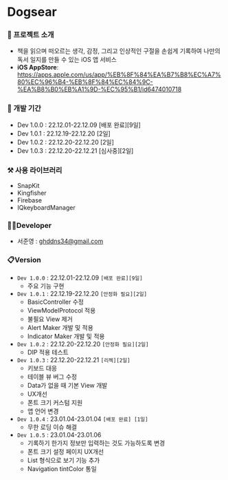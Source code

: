 # Dogsear
### 🏁 프로젝트 소개
- 책을 읽으며 떠오르는 생각, 감정, 그리고 인상적인 구절을 손쉽게 기록하여 나만의 독서 일지를 만들 수 있는 iOS 앱 서비스
- **iOS AppStore**: https://apps.apple.com/us/app/%EB%8F%84%EA%B7%B8%EC%A7%80%EC%96%B4-%EB%8F%84%EC%84%9C-%EA%B8%B0%EB%A1%9D-%EC%95%B1/id6474010718
### 📅 개발 기간
- Dev 1.0.0 : 22.12.01-22.12.09 [배포 완료][9일]
- Dev 1.0.1 : 22.12.19-22.12.20 [2일]
- Dev 1.0.2 : 22.12.20-22.12.20 [2일]
- Dev 1.0.3 : 22.12.20-22.12.21 [심사중][2일]
### ⚒️ 사용 라이브러리
- SnapKit
- Kingfisher
- Firebase
- IQkeyboardManager
### 🧑‍💻Developer
- 서준영 : ghddns34@gmail.com
### 📋Version
- `Dev 1.0.0` : 22.12.01-22.12.09 `[배포 완료][9일]`
    - 주요 기능 구현
- `Dev 1.0.1` : 22.12.19-22.12.20 `[안정화 필요][2일]`
    - BasicController 수정
    - ViewModelProtocol 적용
    - 불필요 View 제거
    - Alert Maker 개발 및 적용
    - Indicator Maker 개발 및 적용
- `Dev 1.0.2` : 22.12.20-22.12.20 `[안정화 필요][2일]`
    - DIP 적용 테스트
- `Dev 1.0.3` : 22.12.20-22.12.21 `[리젝][2일]`
    - 키보드 대응
    - 테이블 뷰 버그 수정
    - Data가 없을 때 기본 View 개발
    - UX개선
    - 폰트 크기 커스텀 지원
    - 앱 언어 변경
- `Dev 1.0.4` : 23.01.04-23.01.04 `[배포 완료] [1일]`
    - 무한 로딩 이슈 해결
- `Dev 1.0.5` : 23.01.04-23.01.06
    - 기록하기 한가지 정보만 입력하는 것도 가능하도록 변경
    - 폰트 크기 설정 페이지 UX개선
    - List 형식으로 보기 기능 추가
    - Navigation tintColor 통일
